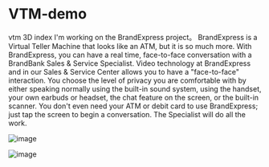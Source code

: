 # VTM-demo
vtm 3D index
I'm  working on the BrandExpress project。
BrandExpress is a Virtual Teller Machine that looks like an ATM, but it is so much more. With BrandExpress, you can have a real time, face-to-face conversation with a BrandBank Sales & Service Specialist. Video technology at BrandExpress and in our Sales & Service Center allows you to have a "face-to-face" interaction. You choose the level of privacy you are comfortable with by either speaking normally using the built-in sound system, using the handset, your own earbuds or headset, the chat feature on the screen, or the built-in scanner. You don't even need your ATM or debit card to use BrandExpress; just tap the screen to begin a conversation. The Specialist will do all the work.

![image](https://github.com/ColourCloudSky/VTMbank-demo/blob/master/images/VTMMore.gif)

![image](https://github.com/ColourCloudSky/VTMbank-demo/blob/master/images/VTMLess.gif)
